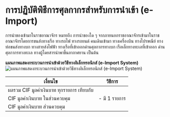 การปฏิบัติพิธีการศุลกากรสำหรับการนำเข้า (e-Import)
=============================

การนำของเข้ามาในราชอาณาจักร หมายถึง การนำของใด ๆ จากภายนอกราชอาณาจักรเข้ามาในราชอาณาจักรโดยการขนส่งทางเรือ ทางรถไฟ ทางรถยนต์ คนเดินเข้ามา ทางเครื่องบิน ทางไปรษณีย์ ทางท่อขนส่งทางบก ทางสายส่งไฟฟ้า ทางเรือที่เข้าออกด่านศุลกากรทางบก เรือเล็กทางทะเลที่เข้าออก ด่านศุลกากรทางทะเล ทางผู้โดยสารนำพาขึ้นอากาศยาน เป็นต้น

**แผนภาพแสดงกระบวนการนำเข้าด้วยวิธีทางอิเล็กทรอนิกส์ (e-Import System)**
![แผนภาพแสดงกระบวนการนำเข้าด้วยวิธีทางอิเล็กทรอนิกส์ (e-Import System)](https://github.com/yosarawut/WorkingArea/raw/master/KnowledgeCenter/img/e-import_system.png)

| เงื่อนไข | วิธีการ |
|--|--|
| ผลรวม CIF มูลค่าเงินบาท ทุกรายการ เทียบกับ 
CIF มูลค่าเงินบาท ในส่วนควบคุม | - มี 1 รายการ  
CIF มูลค่าเงินบาท ส่วนควบคุม |

<!--stackedit_data:
eyJoaXN0b3J5IjpbLTIxMzc4NTYzNDksLTc1NjUzNjM2MywtMT
M5Nzk0MjA2N119
-->